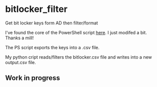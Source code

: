 # bitlocker_filter
Get bit locker keys form AD then filter/format

I've found the core of the PowerShell script [here](https://ndswanson.wordpress.com/2014/10/20/get-bitlocker-recovery-from-active-directory-with-powershell/). I just modifed a bit. Thanks a mill!

The PS script exports the keys into a .csv file.

My python cript reads/filters the bitlocker.csv file and writes into a new output.csv file.

## Work in progress
